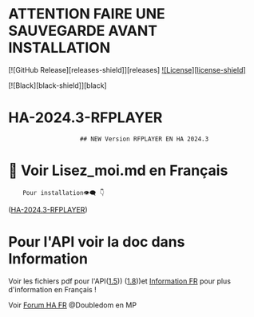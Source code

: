 # ATTENTION FAIRE UNE SAUVEGARDE AVANT INSTALLATION

[![GitHub Release][releases-shield]][releases]
[![License][license-shield]](LICENSE)


[![Black][black-shield]][black]



# HA-2024.3-RFPLAYER
						## NEW Version RFPLAYER EN HA 2024.3
# 🔎 Voir Lisez_moi.md en Français
		Pour installation👁‍🗨 👇
  ([HA-2024.3-RFPLAYER](https://github.com/Doubledom45/HA-2024.3-RFPLAYER/blob/main/Lisez_moi.md))

# Pour l'API voir la doc dans Information

Voir les fichiers pdf pour l'API([1.5](https://github.com/Doubledom45/TEST-RFPLAYER/blob/main/Information/Specifications%20API%20RFPLAYER%20V1.15%20.pdf))) ([1.8](https://github.com/Doubledom45/TEST-RFPLAYER/blob/main/Information/rfplayer_api_v1.8.pdf)))et [Information FR](https://github.com/Doubledom45/TEST-RFPLAYER/blob/main/Information/installation.md) pour plus d'information en Français !

Voir [Forum HA FR](https://forum.hacf.fr/) @Doubledom en MP 
